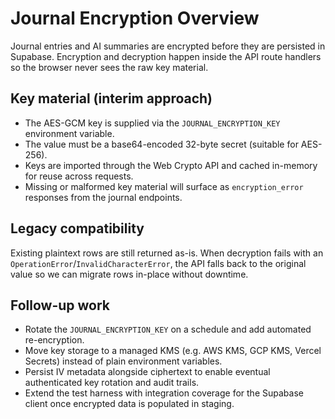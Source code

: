 # Journal Encryption Overview

Journal entries and AI summaries are encrypted before they are persisted in Supabase. Encryption and decryption happen inside the API route handlers so the browser never sees the raw key material.

## Key material (interim approach)

- The AES-GCM key is supplied via the `JOURNAL_ENCRYPTION_KEY` environment variable.
- The value must be a base64-encoded 32-byte secret (suitable for AES-256).
- Keys are imported through the Web Crypto API and cached in-memory for reuse across requests.
- Missing or malformed key material will surface as `encryption_error` responses from the journal endpoints.

## Legacy compatibility

Existing plaintext rows are still returned as-is. When decryption fails with an `OperationError`/`InvalidCharacterError`, the API falls back to the original value so we can migrate rows in-place without downtime.

## Follow-up work

- Rotate the `JOURNAL_ENCRYPTION_KEY` on a schedule and add automated re-encryption.
- Move key storage to a managed KMS (e.g. AWS KMS, GCP KMS, Vercel Secrets) instead of plain environment variables.
- Persist IV metadata alongside ciphertext to enable eventual authenticated key rotation and audit trails.
- Extend the test harness with integration coverage for the Supabase client once encrypted data is populated in staging.
